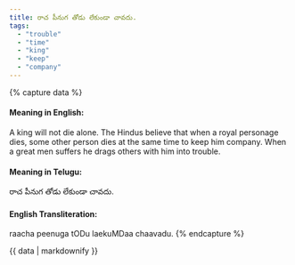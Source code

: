 ```yaml
---
title: రాచ పీనుగ తోడు లేకుండా చావదు.
tags:
  - "trouble"
  - "time"
  - "king"
  - "keep"
  - "company"
---
```


{% capture data %}
#### Meaning in English:
A king will not die alone.
The Hindus believe that when a royal personage dies, some other person dies at the same time to keep him company.
When a great men suffers he drags others with him into trouble.

#### Meaning in Telugu:
రాచ పీనుగ తోడు లేకుండా చావదు.

#### English Transliteration:
raacha peenuga tODu laekuMDaa chaavadu.
{% endcapture %}

{{ data | markdownify }}

